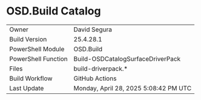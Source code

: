 ﻿# OSD.Build Catalog

| | |
|-|-|
| Owner | David Segura |
| Build Version | 25.4.28.1 |
| PowerShell Module | OSD.Build |
| PowerShell Function | Build-OSDCatalogSurfaceDriverPack |
| Files | build-driverpack.* |
| Build Workflow | GitHub Actions |
| Last Update | Monday, April 28, 2025 5:08:42 PM UTC |
